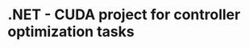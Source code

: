 .NET - CUDA project for controller optimization tasks
=====================================================